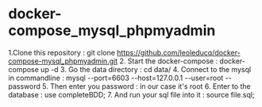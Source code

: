 # docker-compose_mysql_phpmyadmin
1.Clone this repository : git clone https://github.com/leoleducq/docker-compose-mysql_phpmyadmin.git 
2. Start the docker-compose : docker-compose up -d 
3. Go the data directory : cd data/ 
4. Connect to the mysql in commandline : mysql --port=6603 --host=127.0.0.1 --user=root --password 
5. Then enter you password : in our case it's root 
6. Enter to the database : use completeBDD; 
7. And run your sql file into it : source file.sql; 
